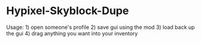 # Hypixel-Skyblock-Dupe
Usage: 1) open someone's profile  2) save gui using the mod 3) load back up the gui  4) drag anything you want into your inventory
